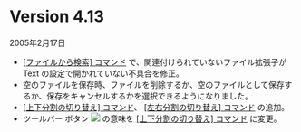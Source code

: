 # Version 4.13

2005年2月17日

- [\[ファイルから検索\] コマンド](../cmd/search/grep) で、関連付けられていないファイル拡張子が Text の設定で開かれていない不具合を修正。
- 空のファイルを保存時、ファイルを削除するか、空のファイルとして保存するか、保存をキャンセルするかを選択できるようになりました。
- [\[上下分割の切り替え\] コマンド](../cmd/window/window_split_horz_toggle)、 [\[左右分割の切り替え\] コマンド](../cmd/window/window_split_vert_toggle) の追加。
- ツールバー ボタン ![](../images/windowsplithorzfix..png)
の意味を [\[上下分割の切り替え\] コマンド](../cmd/window/window_split_horz_toggle) に変更。
